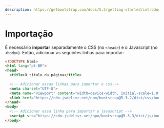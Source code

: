 ```yaml
---
description: https://getbootstrap.com/docs/5.3/getting-started/introduction/
---
```


# Importação

É necessário **importar** separadamente o CSS (no `<head>`) e o Javascript (no `<body>`). Então, adicionar as seguintes linhas para importar:

```html
<!DOCTYPE html>
<html lang="pt-BR">
<head>
  <title>O título da página</title>
  
  <!-- Adicionar essas linhas para importar o css-->
  <meta charset="UTF-8">
  <meta name="viewport" content="width=device-width, initial-scale=1.0">
  <link href="https://cdn.jsdelivr.net/npm/bootstrap@5.3.2/dist/css/bootstrap.min.css" rel="stylesheet" integrity="sha384-T3c6CoIi6uLrA9TneNEoa7RxnatzjcDSCmG1MXxSR1GAsXEV/Dwwykc2MPK8M2HN" crossorigin="anonymous">
</head>
<body>
  <!-- Adicionar essa linha para importar o javascript -->
  <script src="https://cdn.jsdelivr.net/npm/bootstrap@5.3.3/dist/js/bootstrap.bundle.min.js" integrity="sha384-YvpcrYf0tY3lHB60NNkmXc5s9fDVZLESaAA55NDzOxhy9GkcIdslK1eN7N6jIeHz" crossorigin="anonymous"></script>
</body>
```
